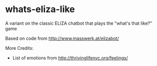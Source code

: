 # whats-eliza-like
A variant on the classic ELIZA chatbot that plays the "what's that like?" game

Based on code from http://www.masswerk.at/elizabot/

More Credits:
- List of emotions from http://thrivinglifenvc.org/feelings/
